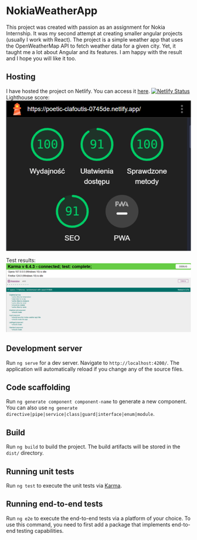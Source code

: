 # NokiaWeatherApp

This project was created with passion as an assignment for Nokia Internship.
It was my second attempt at creating smaller angular projects (usually I work with React).
The project is a simple weather app that uses the OpenWeatherMap API to fetch weather data for a given city.
Yet, it taught me a lot about Angular and its features. I am happy with the result and I hope you will like it too.

## Hosting
I have hosted the project on Netlify. You can access it [here](https://weatherappynokia.netlify.app).
[![Netlify Status](https://api.netlify.com/api/v1/badges/03f19ed4-8b3f-4e69-ad80-088b70106947/deploy-status)](https://app.netlify.com/sites/weatherappynokia/deploys)</br>
Lighthouse score: </br>
![Lighthouse score](./src/assets/lighthouse.png)

Test results: </br>
![Test results](./src/assets/karmaTests.png)
## Development server

Run `ng serve` for a dev server. Navigate to `http://localhost:4200/`. The application will automatically reload if you change any of the source files.

## Code scaffolding

Run `ng generate component component-name` to generate a new component. You can also use `ng generate directive|pipe|service|class|guard|interface|enum|module`.

## Build

Run `ng build` to build the project. The build artifacts will be stored in the `dist/` directory.

## Running unit tests

Run `ng test` to execute the unit tests via [Karma](https://karma-runner.github.io).

## Running end-to-end tests

Run `ng e2e` to execute the end-to-end tests via a platform of your choice. To use this command, you need to first add a package that implements end-to-end testing capabilities.

